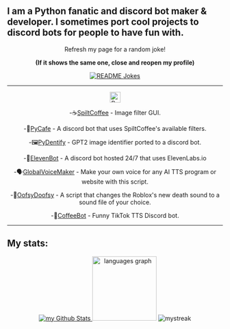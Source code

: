 ## I am a Python fanatic and discord bot maker & developer. I sometimes port cool projects to discord bots for people to have fun with.

<div align='center'>
  Refresh my page for a random joke! 
  
  **(If it shows the same one, close and reopen my profile)**
  
  <a href="https://readme-jokes.vercel.app"><img align="center" src="https://readme-jokes.vercel.app/api" alt="README Jokes">
</a>
</div>

---

<div align='center'>
  <img src="https://api.jm26.net/badge/beta?g&label=Python&icon=f3e2&message=Projects&color=1800cc&format=jpg" height="25px" alt="Python Projects">  

  
  -☕[SpiltCoffee](https://github.com/ColdCawfee/SpiltCoffee) - Image filter GUI.
  
  -🍵[PyCafe](https://github.com/ColdCawfee/PyCafe) - A discord bot that uses SpiltCoffee's available filters.

  -🖼️[PyDentify](https://github.com/ColdCawfee/PyDentify) - GPT2 image identifier ported to a discord bot.

  -🤖[ElevenBot](https://github.com/elevenlabs/discord-bot) - A discord bot hosted 24/7 that uses ElevenLabs.io

  -🗣️[GlobalVoiceMaker](https://github.com/ColdCawfee/GlobalVoiceMaker) - Make your own voice for any AI TTS program or website with this script.

  -🔁[OofsyDoofsy](https://github.com/ColdCawfee/OofsyDoofsy) - A script that changes the Roblox's new death sound to a sound file of your choice.

  -🎵[CoffeeBot](https://github.com/ColdCawfee/CoffeeBot) - Funny TikTok TTS Discord bot.
</div>

---

## My stats:

<div align="center">
  <a href="https://github.com/drkostas">
    <img src="https://github-readme-stats.vercel.app/api?username=ColdCawfee&include_all_commits=true&count_private=true&show_icons=true&line_height=20&title_color=2B5BBD&icon_color=1124BB&text_color=A1A1A1&bg_color=0,000000,130F40" alt="my Github Stats"/>
</a>
  <img src="https://github-readme-stats.vercel.app/api/top-langs?locale=en&hide_title=false&layout=compact&card_width=320&langs_count=5&theme=dracula&hide_border=false&username=COldCawfee" height="150" alt="languages graph"/>
  <img src="https://github-readme-streak-stats.herokuapp.com/?user=ColdCawfee&theme=tokyonight" alt="mystreak"/>
  
</div>
